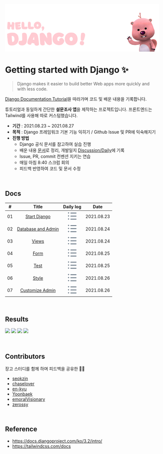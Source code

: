 ![](assets/loopy.png)

# Getting started with Django ✨

> Django makes it easier to build better Web apps more quickly and with less code.

[Django Documentation Tutorial](https://docs.djangoproject.com/ko/3.2/intro/)을 따라가며 코드 및 배운 내용을 기록합니다.

튜토리얼과 동일하게 간단한 **설문조사 앱**을 제작하는 프로젝트입니다. 프론트엔드는 Tailwind를 사용해 따로 커스텀했습니다.

- **기간** : 2021.08.23 ~ 2021.08.27
- **목적** : Django 프레임워크 기본 기능 익히기 / Github Issue 및 PR에 익숙해지기
- **진행 방법**
  - Django 공식 문서를 참고하여 실습 진행
  - 배운 내용 [문서](https://github.com/hing9u/django-tutorial/tree/develop/docs)로 정리, 개발일지 [Discussion/Daily](https://github.com/hing9u/django-tutorial/discussions)에 기록
  - Issue, PR, commit 컨벤션 지키는 연습
  - 매일 아침 8:40 스크럼 회의
  - 피드백 반영하여 코드 및 문서 수정

<br>



## Docs

|  #   |                        Title                        |                          Daily log                           |    Date    |
| :--: | :-------------------------------------------------: | :----------------------------------------------------------: | :--------: |
|  01  |       [Start Django](docs/01-start_django.md)      | [![](assets/ul.svg)](https://github.com/hing9u/django-tutorial/discussions/12) | 2021.08.23 |
|  02  | [Database and Admin](docs/02-database_and_admin.md) | [![](assets/ul.svg)](https://github.com/hing9u/django-tutorial/discussions/22) | 2021.08.24 |
|  03  |              [Views](docs/03-views.md)             | [![](assets/ul.svg)](https://github.com/hing9u/django-tutorial/discussions/22) | 2021.08.24 |
|  04  |                [Form](docs/04-form.md)             | [![](assets/ul.svg)](https://github.com/hing9u/django-tutorial/discussions/32) | 2021.08.25 |
|  05  |                [Test](docs/05-test.md)             | [![](assets/ul.svg)](https://github.com/hing9u/django-tutorial/discussions/32) | 2021.08.25 |
|  06  |                [Style](docs/06-style.md)           | [![](assets/ul.svg)](https://github.com/hing9u/django-tutorial/discussions/34) | 2021.08.26 |
|  07  |  [Customize Admin](docs/07-customize-admin.md)      | [![](assets/ul.svg)](https://github.com/hing9u/django-tutorial/discussions/34) | 2021.08.26 |


<br>

## Results
![](https://user-images.githubusercontent.com/87457066/130984028-4ae272b4-d439-4326-9759-6302c0c485c9.png)
![](https://user-images.githubusercontent.com/87457066/130984073-c11344c9-7599-4fb4-9ebd-389b4f9e9b75.png)
![](https://user-images.githubusercontent.com/87457066/130984092-4af2e822-2abd-430a-912b-576a78499a58.png)
![](assets/demo.webp)

<br>

## Contributors
장고 스터디를 함께 하며 피드백을 공유한 👨‍💻
- [seokzin](https://github.com/seokzin/django)
- [chaselover](https://github.com/chaselover/djangoPractice)
- [en-kyu](https://github.com/ed-kyu/django)
- [Yoonbaek](https://github.com/YoonBaek/django)
- [emoralVisionary](https://github.com/emoralVisionary/django-101)
- [zerossy](https://github.com/zerossy/django-tutorial)

<br>

## Reference

- https://docs.djangoproject.com/ko/3.2/intro/
- https://tailwindcss.com/docs